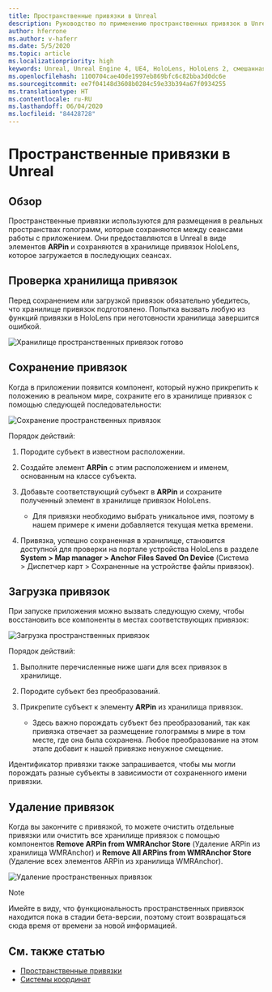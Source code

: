 ```yaml
---
title: Пространственные привязки в Unreal
description: Руководство по применению пространственных привязок в Unreal
author: hferrone
ms.author: v-haferr
ms.date: 5/5/2020
ms.topic: article
ms.localizationpriority: high
keywords: Unreal, Unreal Engine 4, UE4, HoloLens, HoloLens 2, смешанная реальность, разработка, функции, документация, руководства, голограммы, пространственные привязки
ms.openlocfilehash: 1100704cae40de1997eb869bfc6c82bba3d0dc6e
ms.sourcegitcommit: ee7f04148d3608b0284c59e33b394a67f0934255
ms.translationtype: HT
ms.contentlocale: ru-RU
ms.lasthandoff: 06/04/2020
ms.locfileid: "84428728"
---
```

# <a name="spatial-anchors-in-unreal"></a>Пространственные привязки в Unreal

## <a name="overview"></a>Обзор

Пространственные привязки используются для размещения в реальных пространствах голограмм, которые сохраняются между сеансами работы с приложением.  Они предоставляются в Unreal в виде элементов **ARPin** и сохраняются в хранилище привязок HoloLens, которое загружается в последующих сеансах. 

## <a name="checking-the-anchor-store"></a>Проверка хранилища привязок

Перед сохранением или загрузкой привязок обязательно убедитесь, что хранилище привязок подготовлено.  Попытка вызвать любую из функций привязки в HoloLens при неготовности хранилища завершится ошибкой.  

![Хранилище пространственных привязок готово](images/unreal-spatialanchors-store-ready.PNG)

## <a name="saving-anchors"></a>Сохранение привязок

Когда в приложении появится компонент, который нужно прикрепить к положению в реальном мире, сохраните его в хранилище привязок с помощью следующей последовательности: 

![Сохранение пространственных привязок](images/unreal-spatialanchors-save.PNG)

Порядок действий:
1. Породите субъект в известном расположении.
2. Создайте элемент **ARPin** с этим расположением и именем, основанным на классе субъекта. 
3. Добавьте соответствующий субъект в **ARPin** и сохраните полученный элемент в хранилище привязок HoloLens.  
    * Для привязки необходимо выбрать уникальное имя, поэтому в нашем примере к имени добавляется текущая метка времени. 

4. Привязка, успешно сохраненная в хранилище, становится доступной для проверки на портале устройства HoloLens в разделе **System > Map manager > Anchor Files Saved On Device** (Система > Диспетчер карт > Сохраненные на устройстве файлы привязок). 

## <a name="loading-anchors"></a>Загрузка привязок

При запуске приложения можно вызвать следующую схему, чтобы восстановить все компоненты в местах соответствующих привязок:

![Загрузка пространственных привязок](images/unreal-spatialanchors-load.PNG)

Порядок действий:
1. Выполните перечисленные ниже шаги для всех привязок в хранилище. 
2. Породите субъект без преобразований.
3. Прикрепите субъект к элементу **ARPin** из хранилища привязок.  

    * Здесь важно порождать субъект без преобразований, так как привязка отвечает за размещение голограммы в мире в том месте, где она была сохранена. Любое преобразование на этом этапе добавит к нашей привязке ненужное смещение. 

Идентификатор привязки также запрашивается, чтобы мы могли порождать разные субъекты в зависимости от сохраненного имени привязки. 

## <a name="removing-anchors"></a>Удаление привязок 

Когда вы закончите с привязкой, то можете очистить отдельные привязки или очистить все хранилище привязок с помощью компонентов **Remove ARPin from WMRAnchor Store** (Удаление ARPin из хранилища WMRAnchor) и **Remove All ARPins from WMRAnchor Store** (Удаление всех элементов ARPin из хранилища WMRAnchor).

![Удаление пространственных привязок](images/unreal-spatialanchors-remove.PNG)

> [!NOTE]
> Имейте в виду, что функциональность пространственных привязок находится пока в стадии бета-версии, поэтому стоит возвращаться сюда время от времени за новой информацией.

## <a name="see-also"></a>См. также статью
* [Пространственные привязки](spatial-anchors.md)
* [Системы координат](coordinate-systems.md)
